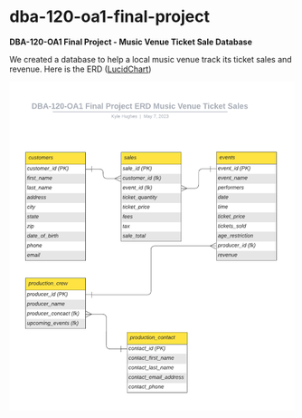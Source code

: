 # dba-120-oa1-final-project
**DBA-120-OA1 Final Project - Music Venue Ticket Sale Database**

We created a database to help a local music venue track its ticket sales and revenue.
Here is the ERD ([LucidChart](https://lucid.app/lucidchart/f3d98e80-2da0-4457-a795-b06fbfb41133/edit?viewport_loc=-214%2C56%2C2225%2C1058%2C0_0&invitationId=inv_31665265-59b2-44d0-8c11-c70ae3808f8f))

![Diagram](ERD.png)
